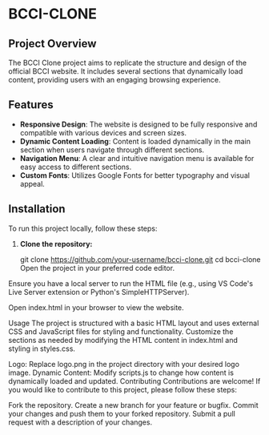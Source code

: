 # BCCI-CLONE
## Project Overview

The BCCI Clone project aims to replicate the structure and design of the official BCCI website. It includes several sections that dynamically load content, providing users with an engaging browsing experience.

## Features

- **Responsive Design**: The website is designed to be fully responsive and compatible with various devices and screen sizes.
- **Dynamic Content Loading**: Content is loaded dynamically in the main section when users navigate through different sections.
- **Navigation Menu**: A clear and intuitive navigation menu is available for easy access to different sections.
- **Custom Fonts**: Utilizes Google Fonts for better typography and visual appeal.

## Installation

To run this project locally, follow these steps:

1. **Clone the repository:**


   git clone https://github.com/your-username/bcci-clone.git
   cd bcci-clone
Open the project in your preferred code editor.

Ensure you have a local server to run the HTML file (e.g., using VS Code's Live Server extension or Python's SimpleHTTPServer).

Open index.html in your browser to view the website.

Usage
The project is structured with a basic HTML layout and uses external CSS and JavaScript files for styling and functionality. Customize the sections as needed by modifying the HTML content in index.html and styling in styles.css.

Logo: Replace logo.png in the project directory with your desired logo image.
Dynamic Content: Modify scripts.js to change how content is dynamically loaded and updated.
Contributing
Contributions are welcome! If you would like to contribute to this project, please follow these steps:

Fork the repository.
Create a new branch for your feature or bugfix.
Commit your changes and push them to your forked repository.
Submit a pull request with a description of your changes.
